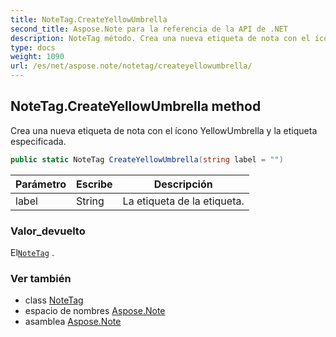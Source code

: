 ```yaml
---
title: NoteTag.CreateYellowUmbrella
second_title: Aspose.Note para la referencia de la API de .NET
description: NoteTag método. Crea una nueva etiqueta de nota con el ícono YellowUmbrella y la etiqueta especificada.
type: docs
weight: 1090
url: /es/net/aspose.note/notetag/createyellowumbrella/
---
```

## NoteTag.CreateYellowUmbrella method

Crea una nueva etiqueta de nota con el ícono YellowUmbrella y la etiqueta especificada.

```csharp
public static NoteTag CreateYellowUmbrella(string label = "")
```

| Parámetro | Escribe | Descripción |
| --- | --- | --- |
| label | String | La etiqueta de la etiqueta. |

### Valor_devuelto

El[`NoteTag`](../) .

### Ver también

* class [NoteTag](../)
* espacio de nombres [Aspose.Note](../../notetag/)
* asamblea [Aspose.Note](../../../)


